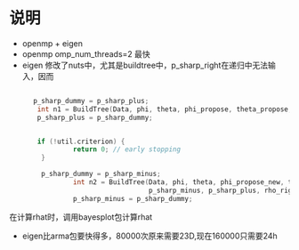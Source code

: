 # 说明


-  openmp + eigen
- openmp omp_num_threads=2 最快
- eigen  修改了nuts中，尤其是buildtree中，p_sharp_right在递归中无法输入，因而

```c++

      p_sharp_dummy = p_sharp_plus;
       int n1 = BuildTree(Data, phi, theta, phi_propose, theta_propose, p_sharp_minus, p_sharp_plus, rho_left, util, depth - 1, epsilon, lambda, z);
       p_sharp_plus = p_sharp_dummy;


       if (!util.criterion) {
                return 0; // early stopping
        }

        p_sharp_dummy = p_sharp_minus;
                int n2 = BuildTree(Data, phi, theta, phi_propose_new, theta_propose_new,
                                   p_sharp_minus, p_sharp_plus, rho_right, util, depth - 1, epsilon, lambda, z);
                p_sharp_minus = p_sharp_dummy;

```

在计算rhat时，调用bayesplot包计算rhat

- eigen比arma包要快得多，80000次原来需要23D,现在160000只需要24h

